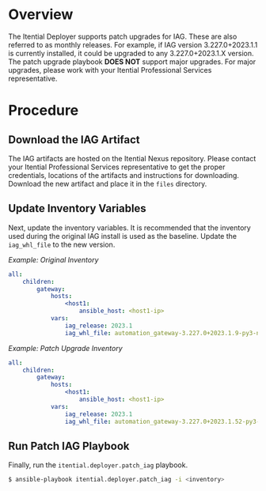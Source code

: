 # Overview

The Itential Deployer supports patch upgrades for IAG.  These are also referred to as monthly releases.  For example, if IAG version 3.227.0+2023.1.1 is currently installed, it could be upgraded to any 3.227.0+2023.1.X version.  The patch upgrade playbook **DOES NOT** support major upgrades.  For major upgrades, please work with your Itential Professional Services representative.

# Procedure

## Download the IAG Artifact

The IAG artifacts are hosted on the Itential Nexus repository. Please contact your Itential Professional Services representative to get the proper credentials, locations of the artifacts and instructions for downloading.  Download the new artifact and place it in the `files` directory.

## Update Inventory Variables

Next, update the inventory variables.  It is recommended that the inventory used during the original IAG install is used as the baseline.  Update the `iag_whl_file` to the new version.

_Example: Original Inventory_

```yaml
all:
    children:
        gateway:
            hosts:
                <host1:
                    ansible_host: <host1-ip>
            vars:
                iag_release: 2023.1
                iag_whl_file: automation_gateway-3.227.0+2023.1.9-py3-none-any.whl
```

_Example: Patch Upgrade Inventory_

```yaml
all:
    children:
        gateway:
            hosts:
                <host1:
                    ansible_host: <host1-ip>
            vars:
                iag_release: 2023.1
                iag_whl_file: automation_gateway-3.227.0+2023.1.52-py3-none-any.whl
```

## Run Patch IAG Playbook

Finally, run the `itential.deployer.patch_iag` playbook.

```bash
$ ansible-playbook itential.deployer.patch_iag -i <inventory>
```